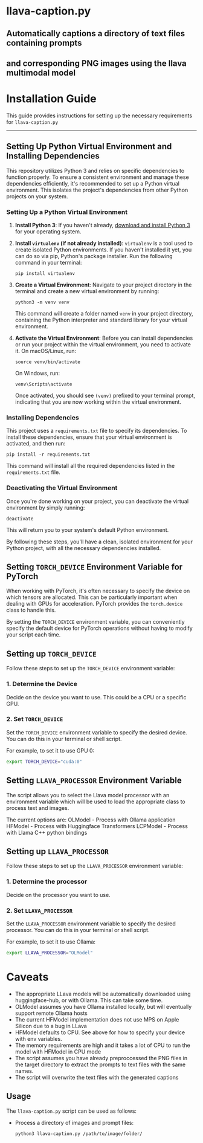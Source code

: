 # llava-caption.py
## Automatically captions a directory of text files containing prompts
## and corresponding PNG images using the llava multimodal model

# Installation Guide

This guide provides instructions for setting up the necessary requirements for `llava-caption.py`

---

## Setting Up Python Virtual Environment and Installing Dependencies

This repository utilizes Python 3 and relies on specific dependencies to function properly. To ensure a consistent environment and manage these dependencies efficiently, it's recommended to set up a Python virtual environment. This isolates the project's dependencies from other Python projects on your system.

### Setting Up a Python Virtual Environment

1. **Install Python 3**: If you haven't already, [download and install Python 3](https://www.python.org/downloads/) for your operating system.

2. **Install `virtualenv` (if not already installed)**: `virtualenv` is a tool used to create isolated Python environments. If you haven't installed it yet, you can do so via pip, Python's package installer. Run the following command in your terminal:

    ```
    pip install virtualenv
    ```

3. **Create a Virtual Environment**: Navigate to your project directory in the terminal and create a new virtual environment by running:

    ```
    python3 -m venv venv
    ```

    This command will create a folder named `venv` in your project directory, containing the Python interpreter and standard library for your virtual environment.

4. **Activate the Virtual Environment**: Before you can install dependencies or run your project within the virtual environment, you need to activate it. On macOS/Linux, run:

    ```
    source venv/bin/activate
    ```

    On Windows, run:

    ```
    venv\Scripts\activate
    ```

    Once activated, you should see `(venv)` prefixed to your terminal prompt, indicating that you are now working within the virtual environment.

### Installing Dependencies

This project uses a `requirements.txt` file to specify its dependencies. To install these dependencies, ensure that your virtual environment is activated, and then run:

```
pip install -r requirements.txt
```

This command will install all the required dependencies listed in the `requirements.txt` file.

### Deactivating the Virtual Environment

Once you're done working on your project, you can deactivate the virtual environment by simply running:

```
deactivate
```

This will return you to your system's default Python environment.

By following these steps, you'll have a clean, isolated environment for your Python project, with all the necessary dependencies installed.

## Setting `TORCH_DEVICE` Environment Variable for PyTorch

When working with PyTorch, it's often necessary to specify the device on which tensors are allocated. This can be particularly important when dealing with GPUs for acceleration. PyTorch provides the `torch.device` class to handle this.

By setting the `TORCH_DEVICE` environment variable, you can conveniently specify the default device for PyTorch operations without having to modify your script each time.

## Setting up `TORCH_DEVICE`

Follow these steps to set up the `TORCH_DEVICE` environment variable:

### 1. Determine the Device

Decide on the device you want to use. This could be a CPU or a specific GPU.

### 2. Set `TORCH_DEVICE`

Set the `TORCH_DEVICE` environment variable to specify the desired device. You can do this in your terminal or shell script.

For example, to set it to use GPU 0:

```bash
export TORCH_DEVICE="cuda:0"
```
## Setting `LLAVA_PROCESSOR` Environment Variable

The script allows you to select the Llava model processor with an environment variable which will be used to load the appropriate class to process text and images. 

The current options are:
    OLModel  - Process with Ollama application
    HFModel  - Process with Huggingface Transformers
    LCPModel - Process with Llama C++ python bindings

## Setting up `LLAVA_PROCESSOR`

Follow these steps to set up the `LLAVA_PROCESSOR` environment variable:

### 1. Determine the processor

Decide on the processor you want to use. 

### 2. Set `LLAVA_PROCESSOR`

Set the `LLAVA_PROCESSOR` environment variable to specify the desired processor. You can do this in your terminal or shell script.

For example, to set it to use Ollama:

```bash
export LLAVA_PROCESSOR="OLModel"
```

# Caveats

- The appropriate LLava models will be automatically downloaded using huggingface-hub, or with Ollama.
    This can take some time. 
- OLModel assumes you have Ollama installed locally, but will eventually support remote Ollama hosts
- The current HFModel implementation does not use MPS on Apple Silicon due to a bug in LLava
- HFModel defaults to CPU.  See above for how to specify your device with env variables. 
- The memory requirements are high and it takes a lot of CPU to run the model with HFModel in CPU mode
- The script assumes you have already preproccessed the PNG files in the target directory to extract the prompts to text files with the same names. 
- The script will overwrite the text files with the generated captions

## Usage

The `llava-caption.py` script can be used as follows:

- Process a directory of images and prompt files:
  ```bash
  python3 llava-caption.py /path/to/image/folder/
  ```
